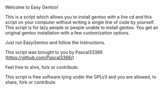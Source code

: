 Welcome to Easy Gentoo!

This is a script which allows you to install gentoo with a live cd and this script on your computer
without writing a single line of code by yourself.
This script is for lazy people or people unable to install gentoo.
You get an original gentoo installation with a few customization options.

Just run EasyGentoo and follow the Instructions.

This script was brought to you by Pascal33366 (https://github.com/Pascal3366/)

Feel free to ahre, fork or contribute.

This script is free software lying under the GPLv3 and you are allowed, to share, fork or contribute.

